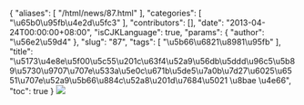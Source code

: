 {
    "aliases": [
        "/html/news/87.html"
    ],
    "categories": [
        "\u65b0\u95fb\u4e2d\u5fc3"
    ],
    "contributors": [],
    "date": "2013-04-24T00:00:00+08:00",
    "isCJKLanguage": true,
    "params": {
        "author": "\u56e2\u59d4"
    },
    "slug": "87",
    "tags": [
        "\u5b66\u6821\u8981\u95fb"
    ],
    "title": "\u5173\u4e8e\u5f00\u5c55\u201c\u63f4\u52a9\u56db\u5ddd\u96c5\u5b89\u5730\u9707\u707e\u533a\u5e0c\u671b\u5de5\u7a0b\u7d27\u6025\u6551\u707e\u52a9\u5b66\u884c\u52a8\u201d\u7684\u5021  \u8bae  \u4e66",
    "toc": true
}
![](https://cdn.tfls.online/mirror/full/e42a7b7144f0b2eafeefdbf794252bf46221b035.jpg)

